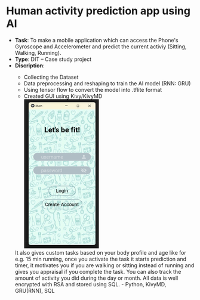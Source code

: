 # Human activity prediction app using AI

- <strong>Task</strong>: To make a mobile application which can access the Phone's Gyroscope and Accelerometer and predict the current activiy (Sitting, Walking, Running).
- <strong>Type</strong>: DIT – Case study project
- <strong>Discription</strong>:
<ul><ul>
<li>Collecting the Dataset</li>
<li>Data preprocessing and reshaping to train the AI model (RNN: GRU)</li>
<li>Using tensor flow to convert the model into .tflite format</li>
<li>Created GUI using Kivy/KivyMD</li>
<img src = "https://github.com/kirtansoni1/Project_Portfolio/blob/771a6270a8eea3fa2e3fb80da5d26236617c6a2a/Activity%20prediction%20app%20using%20AI/Project%20Screenshots/Login%20Page.png" width = "200" height = "400">
 </ul>
  It also gives custom tasks based on your body profile and age like for e.g. 15 min running, once you activate the task it starts prediction and timer, it motivates you if you are walking or sitting instead of running and gives you appraisal if you complete the task. You can also track the amount of activity you did during the day or month. All data is well encrypted with RSA and stored using SQL.
- Python, KivyMD, GRU(RNN), SQL
